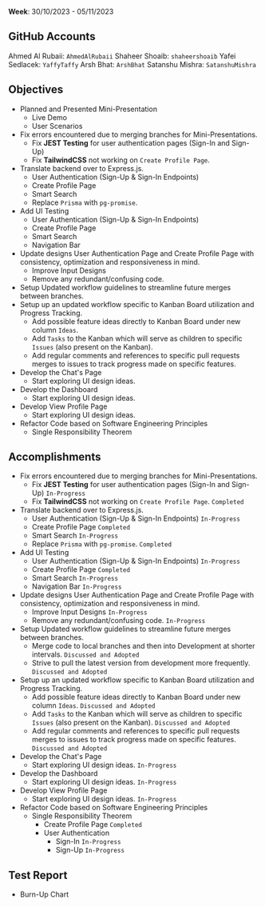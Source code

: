 **Week**: 30/10/2023 - 05/11/2023

## GitHub Accounts

Ahmed Al Rubaii: `AhmedAlRubaii`
Shaheer Shoaib: `shaheershoaib`
Yafei Sedlacek: `YaffyTaffy`
Arsh Bhat: `ArshBhat`
Satanshu Mishra: `SatanshuMishra`

## Objectives

- Planned and Presented Mini-Presentation
  - Live Demo
  - User Scenarios
- Fix errors encountered due to merging branches for Mini-Presentations.
  - Fix **JEST Testing** for user authentication pages (Sign-In and Sign-Up)
  - Fix **TailwindCSS** not working on `Create Profile Page`.
- Translate backend over to Express.js.
  - User Authentication (Sign-Up & Sign-In Endpoints)
  - Create Profile Page
  - Smart Search
  - Replace `Prisma` with `pg-promise`.
- Add UI Testing
  - User Authentication (Sign-Up & Sign-In Endpoints)
  - Create Profile Page
  - Smart Search
  - Navigation Bar
- Update designs User Authentication Page and Create Profile Page with consistency, optimization and responsiveness in mind.
  - Improve Input Designs
  - Remove any redundant/confusing code.
- Setup Updated workflow guidelines to streamline future merges between branches.
- Setup up an updated workflow specific to Kanban Board utilization and Progress Tracking.
  - Add possible feature ideas directly to Kanban Board under new column `Ideas`.
  - Add `Tasks` to the Kanban which will serve as children to specific `Issues` (also present on the Kanban).
  - Add regular comments and references to specific pull requests merges to issues to track progress made on specific features.
- Develop the Chat's Page
  - Start exploring UI design ideas.
- Develop the Dashboard
  - Start exploring UI design ideas.
- Develop View Profile Page
  - Start exploring UI design ideas.
- Refactor Code based on Software Engineering Principles
  - Single Responsibility Theorem

## Accomplishments

- Fix errors encountered due to merging branches for Mini-Presentations.
  - Fix **JEST Testing** for user authentication pages (Sign-In and Sign-Up) `In-Progress`
  - Fix **TailwindCSS** not working on `Create Profile Page`. `Completed`
- Translate backend over to Express.js.
  - User Authentication (Sign-Up & Sign-In Endpoints) `In-Progress`
  - Create Profile Page `Completed`
  - Smart Search `In-Progress`
  - Replace `Prisma` with `pg-promise`. `Completed`
- Add UI Testing
  - User Authentication (Sign-Up & Sign-In Endpoints) `In-Progress`
  - Create Profile Page `Completed`
  - Smart Search `In-Progress`
  - Navigation Bar `In-Progress`
- Update designs User Authentication Page and Create Profile Page with consistency, optimization and responsiveness in mind.
  - Improve Input Designs `In-Progress`
  - Remove any redundant/confusing code. `In-Progress`
- Setup Updated workflow guidelines to streamline future merges between branches.
  - Merge code to local branches and then into Development at shorter intervals. `Discussed and Adopted`
  - Strive to pull the latest version from development more frequently. `Discussed and Adopted`
- Setup up an updated workflow specific to Kanban Board utilization and Progress Tracking.
  - Add possible feature ideas directly to Kanban Board under new column `Ideas`. `Discussed and Adopted`
  - Add `Tasks` to the Kanban which will serve as children to specific `Issues` (also present on the Kanban). `Discussed and Adopted`
  - Add regular comments and references to specific pull requests merges to issues to track progress made on specific features. `Discussed and Adopted`
- Develop the Chat's Page
  - Start exploring UI design ideas. `In-Progress`
- Develop the Dashboard
  - Start exploring UI design ideas. `In-Progress`
- Develop View Profile Page
  - Start exploring UI design ideas. `In-Progress`
- Refactor Code based on Software Engineering Principles
  - Single Responsibility Theorem
    - Create Profile Page `Completed`
    - User Authentication
      - Sign-In `In-Progress`
      - Sign-Up `In-Progress`

## Test Report

- Burn-Up Chart
